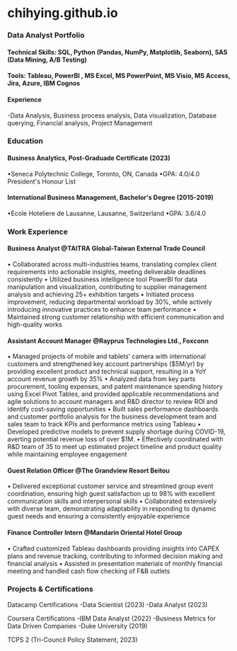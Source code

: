 # chihying.github.io
### Data Analyst Portfolio
#### Technical Skills: SQL, Python (Pandas, NumPy, Matplotlib, Seaborn), SAS (Data Mining, A/B Testing)
#### Tools: Tableau, PowerBI , MS Excel, MS PowerPoint, MS Visio, MS Access, Jira, Azure, IBM Cognos
#### Experience
-Data Analysis, Business process analysis, Data visualization, Database querying, Financial analysis, Project Management

### Education
#### Business Analytics, Post-Graduade Certificate (2023) 
•Seneca Polytechnic College, Toronto, ON, Canada
•GPA: 4.0/4.0 President's Honour List

#### International Business Management, Bachelor's Degree (2015-2019)
•Ecole Hoteliere de Lausanne, Lausanne, Switzerland
•GPA: 3.6/4.0


### Work Experience
#### Business Analyst @TAITRA Global-Taiwan External Trade Council
• Collaborated across multi-industries teams, translating complex client requirements into actionable insights, meeting deliverable deadlines consistently
• Utilized business intelligence tool PowerBI for data manipulation and visualization, contributing to supplier management analysis and achieving 25+ exhibition targets
• Initiated process improvement, reducing departmental workload by 30%, while actively introducing innovative practices to enhance team performance
• Maintained strong customer relationship with efficient communication and high-quality works

#### Assistant Account Manager @Rayprus Technologies Ltd., Foxconn
• Managed projects of mobile and tablets’ camera with international customers and strengthened key account partnerships ($5M/yr) by providing excellent product and technical support, resulting in a YoY account revenue growth by 35%
• Analyzed data from key parts procurement, tooling expenses, and patent maintenance spending history using Excel
Pivot Tables, and provided applicable recommendations and agile solutions to account managers and R&D director to review ROI and identify cost-saving opportunities
• Built sales performance dashboards and customer portfolio analysis for the business development team and sales team to track KPIs and performance metrics using Tableau
• Developed predictive models to prevent supply shortage during COVID-19, averting potential revenue loss of over $1M.
• Effectively coordinated with R&D team of 35 to meet up estimated project timeline and product quality while maintaining employee engagement

#### Guest Relation Officer @The Grandview Resort Beitou 
• Delivered exceptional customer service and streamlined group event coordination, ensuring high guest satisfaction up
to 98% with excellent communication skills and interpersonal skills
• Collaborated extensively with diverse team, demonstrating adaptability in responding to dynamic guest needs and
ensuring a consistently enjoyable experience

#### Finance Controller Intern @Mandarin Oriental Hotel Group
• Crafted customized Tableau dashboards providing insights into CAPEX plans and revenue tracking, contributing to informed decision making and financial analysis
• Assisted in presentation materials of monthly financial meeting and handled cash flow checking of F&B outlets

### Projects & Certifications
Datacamp Certifications
-Data Scientist (2023)
-Data Analyst (2023)

Coursera Certifications
-IBM Data Analyst (2022)
-Business Metrics for Data Driven Companies -Duke
University (2019)

TCPS 2 (Tri-Council Policy Statement, 2023)
